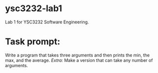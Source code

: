 # ysc3232-lab1
Lab 1 for YSC3232 Software Engineering. 

# Task prompt: 
Write a program that takes three arguments and then prints the min, the max, and the average.
*Extra:* Make a version that can take any number of arguments.
